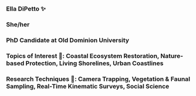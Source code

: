 ### Ella DiPetto ✨
### She/her

### PhD Candidate at Old Dominion University

### Topics of Interest 🌱: Coastal Ecosystem Restoration, Nature-based Protection, Living Shorelines, Urban Coastlines

### Research Techniques 🔭: Camera Trapping, Vegetation & Faunal Sampling, Real-Time Kinematic Surveys, Social Science
